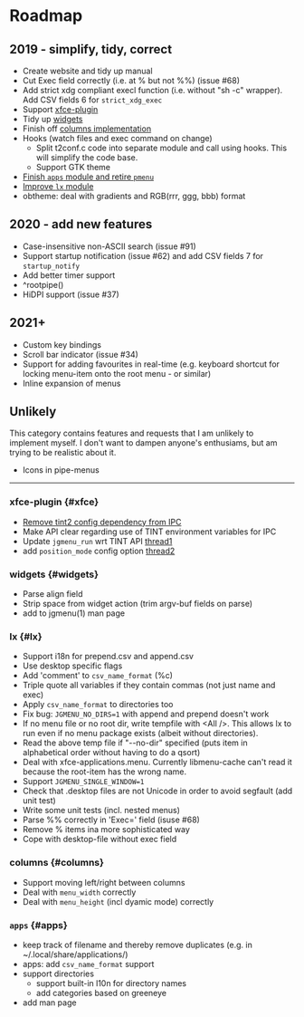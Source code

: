 # Roadmap

## 2019 - simplify, tidy, correct

- Create website and tidy up manual
- Cut Exec field correctly (i.e. at % but not %%) (issue #68)
- Add strict xdg compliant execl function (i.e. without "sh -c" wrapper). Add CSV fields 6 for `strict_xdg_exec`
- Support [xfce-plugin](#xfce)
- Tidy up [widgets](#widgets)
- Finish off [columns implementation](#columns)
- Hooks (watch files and exec command on change)
  * Split t2conf.c code into separate module and call using hooks. This will simplify the code base.
  * Support GTK theme
- [Finish `apps` module and retire `pmenu`](#apps)
- [Improve `lx` module](#lx)
- obtheme: deal with gradients and RGB(rrr, ggg, bbb) format

## 2020 - add new features

- Case-insensitive non-ASCII search (issue #91)
- Support startup notification (issue #62) and add CSV fields 7 for `startup_notify`
- Add better timer support
- ^rootpipe()
- HiDPI support (issue #37)

## 2021+

- Custom key bindings
- Scroll bar indicator (issue #34)
- Support for adding favourites in real-time (e.g. keyboard shortcut for locking menu-item onto the root menu - or similar)
- Inline expansion of menus

## Unlikely

This category contains features and requests that I am unlikely to implement myself. I don't want to dampen anyone's enthusiams, but am trying to be realistic about it.

- Icons in pipe-menus

<hr />

### xfce-plugin {#xfce}

- [Remove tint2 config dependency from IPC](https://forums.bunsenlabs.org/viewtopic.php?pid=88867#p88867)
- Make API clear regarding use of TINT environment variables for IPC
- Update `jgmenu_run` wrt TINT API [thread1](https://forums.bunsenlabs.org/viewtopic.php?pid=88901#p88901)
- add `position_mode` config option [thread2](https://forums.bunsenlabs.org/viewtopic.php?pid=88563#p88563)

### widgets {#widgets}

- Parse align field
- Strip space from widget action (trim argv-buf fields on parse)
- add to jgmenu(1) man page

### lx {#lx}

- Support i18n for prepend.csv and append.csv
- Use desktop specific flags
- Add 'comment' to `csv_name_format` (%c)
- Triple quote all variables if they contain commas (not just name and exec)
- Apply `csv_name_format` to directories too
- Fix bug: `JGMENU_NO_DIRS=1` with append and prepend doesn't work
- If no menu file or no root dir, write tempfile with &lt;All /&gt;. This allows lx to run even if no menu package exists (albeit without directories).
- Read the above temp file if "--no-dir" specified (puts item in alphabetical order without having to do a qsort)
- Deal with xfce-applications.menu. Currently libmenu-cache can't read it because the root-item has the wrong name.
- Support `JGMENU_SINGLE_WINDOW=1`
- Check that .desktop files are not Unicode in order to avoid segfault (add unit test)
- Write some unit tests (incl. nested menus)
- Parse %% correctly in 'Exec=' field (isuse #68)
- Remove % items ina more sophisticated way
- Cope with desktop-file without exec field

### columns {#columns}

- Support moving left/right between columns
- Deal with `menu_width` correctly
- Deal with `menu_height` (incl dyamic mode) correctly

### `apps` {#apps}

- keep track of filename and thereby remove duplicates (e.g. in ~/.local/share/applications/)
- apps: add `csv_name_format` support
- support directories
  * support built-in l10n for directory names
  * add categories based on greeneye
- add man page
